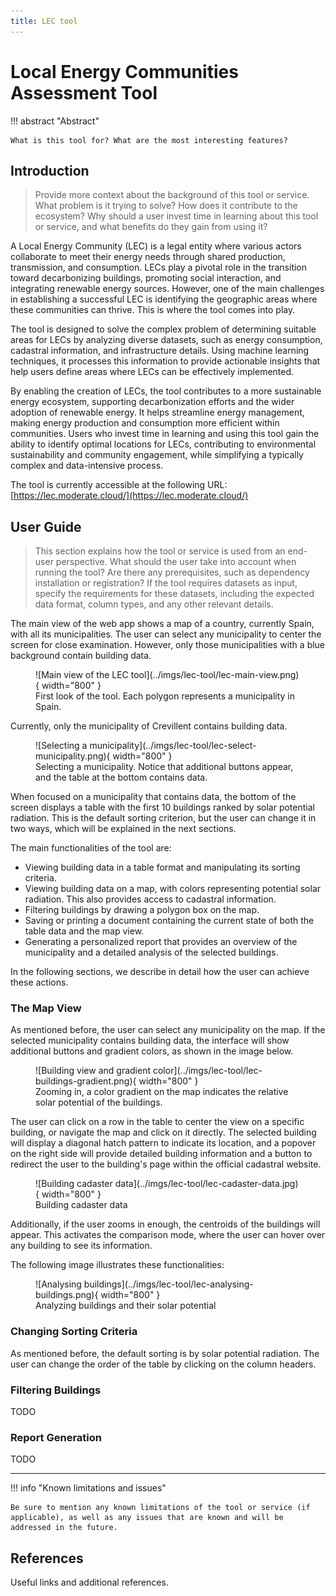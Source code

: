 ```yaml
---
title: LEC tool
---
```

# Local Energy Communities Assessment Tool

!!! abstract "Abstract"

    What is this tool for? What are the most interesting features?

## Introduction

> Provide more context about the background of this tool or service. What problem is it trying to solve? How does it contribute to the ecosystem? Why should a user invest time in learning about this tool or service, and what benefits do they gain from using it?

A Local Energy Community (LEC) is a legal entity where various actors collaborate to meet their energy needs through shared production, transmission, and consumption. LECs play a pivotal role in the transition toward decarbonizing buildings, promoting social interaction, and integrating renewable energy sources. However, one of the main challenges in establishing a successful LEC is identifying the geographic areas where these communities can thrive. This is where the tool comes into play.

The tool is designed to solve the complex problem of determining suitable areas for LECs by analyzing diverse datasets, such as energy consumption, cadastral information, and infrastructure details. Using machine learning techniques, it processes this information to provide actionable insights that help users define areas where LECs can be effectively implemented.

By enabling the creation of LECs, the tool contributes to a more sustainable energy ecosystem, supporting decarbonization efforts and the wider adoption of renewable energy. It helps streamline energy management, making energy production and consumption more efficient within communities. Users who invest time in learning and using this tool gain the ability to identify optimal locations for LECs, contributing to environmental sustainability and community engagement, while simplifying a typically complex and data-intensive process.

The tool is currently accessible at the following URL: [https://lec.moderate.cloud/](https://lec.moderate.cloud/)

## User Guide

> This section explains how the tool or service is used from an end-user perspective. What should the user take into account when running the tool? Are there any prerequisites, such as dependency installation or registration? If the tool requires datasets as input, specify the requirements for these datasets, including the expected data format, column types, and any other relevant details.

The main view of the web app shows a map of a country, currently Spain, with all its municipalities. The user can select any municipality to center the screen for close examination. However, only those municipalities with a blue background contain building data.

<figure markdown="span">
  ![Main view of the LEC tool](../imgs/lec-tool/lec-main-view.png){ width="800" }
  <figcaption>First look of the tool. Each polygon represents a municipality in Spain.</figcaption>
</figure>

Currently, only the municipality of Crevillent contains building data.

<figure markdown="span">
  ![Selecting a municipality](../imgs/lec-tool/lec-select-municipality.png){ width="800" }
  <figcaption>Selecting a municipality. Notice that additional buttons appear, and the table at the bottom contains data.</figcaption>
</figure>

When focused on a municipality that contains data, the bottom of the screen displays a table with the first 10 buildings ranked by solar potential radiation. This is the default sorting criterion, but the user can change it in two ways, which will be explained in the next sections.

The main functionalities of the tool are:

- Viewing building data in a table format and manipulating its sorting criteria.
- Viewing building data on a map, with colors representing potential solar radiation. This also provides access to cadastral information.
- Filtering buildings by drawing a polygon box on the map.
- Saving or printing a document containing the current state of both the table data and the map view.
- Generating a personalized report that provides an overview of the municipality and a detailed analysis of the selected buildings.

In the following sections, we describe in detail how the user can achieve these actions.

### The Map View

As mentioned before, the user can select any municipality on the map. If the selected municipality contains building data, the interface will show additional buttons and gradient colors, as shown in the image below.

<figure markdown="span">
  ![Building view and gradient color](../imgs/lec-tool/lec-buildings-gradient.png){ width="800" }
  <figcaption>Zooming in, a color gradient on the map indicates the relative solar potential of the buildings.</figcaption>
</figure>

The user can click on a row in the table to center the view on a specific building, or navigate the map and click on it directly. The selected building will display a diagonal hatch pattern to indicate its location, and a popover on the right side will provide detailed building information and a button to redirect the user to the building's page within the official cadastral website.

<figure markdown="span">
  ![Building cadaster data](../imgs/lec-tool/lec-cadaster-data.jpg){ width="800" }
  <figcaption>Building cadaster data</figcaption>
</figure>

Additionally, if the user zooms in enough, the centroids of the buildings will appear. This activates the comparison mode, where the user can hover over any building to see its information.

The following image illustrates these functionalities:

<figure markdown="span">
  ![Analysing buildings](../imgs/lec-tool/lec-analysing-buildings.png){ width="800" }
  <figcaption>Analyzing buildings and their solar potential</figcaption>
</figure>

### Changing Sorting Criteria

As mentioned before, the default sorting is by solar potential radiation. The user can change the order of the table by clicking on the column headers.

### Filtering Buildings

TODO

### Report Generation

TODO

---

!!! info "Known limitations and issues"

    Be sure to mention any known limitations of the tool or service (if applicable), as well as any issues that are known and will be addressed in the future.

## References

Useful links and additional references.
